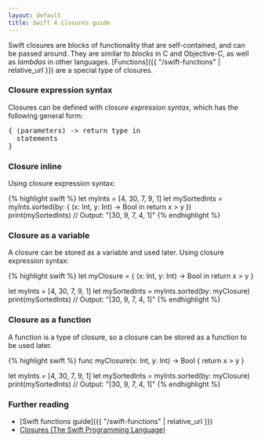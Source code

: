 ```yaml
---
layout: default
title: Swift 4 closures guide
---
```


Swift closures are blocks of functionality that are self-contained, and can be passed around. They are similar to _blocks_ in C and Objective-C, as well as _lambdas_ in other languages. [Functions]({{ "/swift-functions" | relative_url }}) are a special type of closures.

### Closure expression syntax

Closures can be defined with _closure expression syntax_, which has the following general form:

<pre class="with-placeholders">
{ (<span class="placeholder">parameters</span>) -> <span class="placeholder">return type</span> in
  <span class="placeholder">statements</span>
}
</pre>

### Closure inline

Using closure expression syntax:

{% highlight swift %}
let myInts = [4, 30, 7, 9, 1]
let mySortedInts = myInts.sorted(by: { (x: Int, y: Int) -> Bool in
  return x > y
})
print(mySortedInts)
// Output: "[30, 9, 7, 4, 1]"
{% endhighlight %}

### Closure as a variable

A closure can be stored as a variable and used later. Using closure expression syntax:

{% highlight swift %}
let myClosure = { (x: Int, y: Int) -> Bool in
  return x > y
}

let myInts = [4, 30, 7, 9, 1]
let mySortedInts = myInts.sorted(by: myClosure)
print(mySortedInts)
// Output: "[30, 9, 7, 4, 1]"
{% endhighlight %}

### Closure as a function

A function is a type of closure, so a closure can be stored as a function to be used later.

{% highlight swift %}
func myClosure(x: Int, y: Int) -> Bool {
  return x > y
}

let myInts = [4, 30, 7, 9, 1]
let mySortedInts = myInts.sorted(by: myClosure)
print(mySortedInts)
// Output: "[30, 9, 7, 4, 1]"
{% endhighlight %}

### Further reading

* [Swift functions guide]({{ "/swift-functions" | relative_url }})
* [Closures (The Swift Programming Language)](https://developer.apple.com/library/content/documentation/Swift/Conceptual/Swift_Programming_Language/Closures.html)
